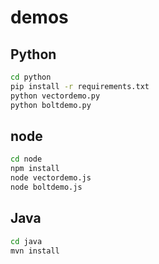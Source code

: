 # demos

## Python

```bash
cd python
pip install -r requirements.txt
python vectordemo.py
python boltdemo.py
```

## node

```bash
cd node
npm install
node vectordemo.js
node boltdemo.js
```

## Java

```bash
cd java
mvn install
```
